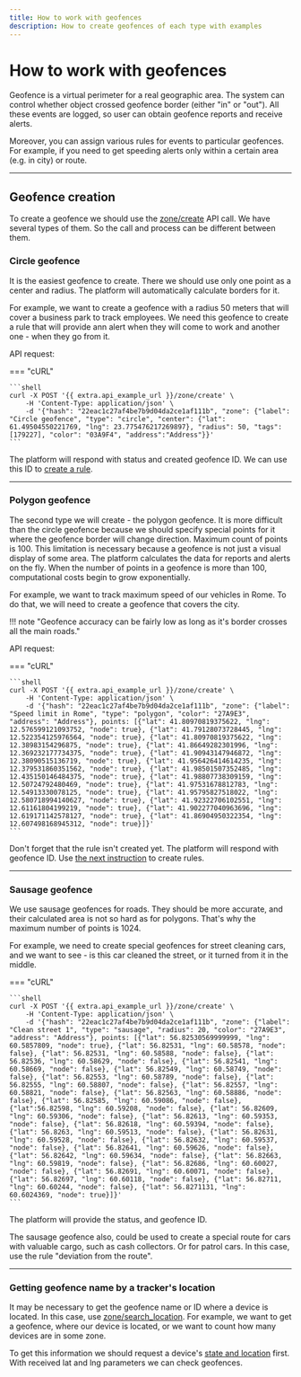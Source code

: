 ```yaml
---
title: How to work with geofences
description: How to create geofences of each type with examples
---
```


# How to work with geofences

Geofence is a virtual perimeter for a real geographic area. The system can control whether object crossed geofence border
(either "in" or "out"). All these events are logged, so user can obtain geofence reports and receive alerts.

Moreover, you can assign various rules for events to particular geofences. For example, if you need to get speeding alerts
only within a certain area (e.g. in city) or route.

***

## Geofence creation

To create a geofence we should use the [zone/create](../resources/tracking/zone/index.md) API call. We have several types
of them. So the call and process can be different between them.

### Circle geofence

It is the easiest geofence to create. There we should use only one point as a center and radius. The platform will automatically
calculate borders for it.

For example, we want to create a geofence with a radius 50 meters that will cover a business park to track employees.
We need this geofence to create a rule that will provide ann alert when they will come to work and another one - when 
they go from it.

API request:

=== "cURL"

    ```shell
    curl -X POST '{{ extra.api_example_url }}/zone/create' \
        -H 'Content-Type: application/json' \
        -d '{"hash": "22eac1c27af4be7b9d04da2ce1af111b", "zone": {"label": "Circle geofence", "type": "circle", "center": {"lat": 61.49504550221769, "lng": 23.775476217269897}, "radius": 50, "tags": [179227], "color": "03A9F4", "address":"Address"}}'
    ```

The platform will respond with status and created geofence ID. We can use this ID to [create a rule](./use-rules.md).

***

### Polygon geofence

The second type we will create - the polygon geofence. It is more difficult than the circle geofence because we should 
specify special points for it where the geofence border will change direction. Maximum count of points is 100. This 
limitation is necessary because a geofence is not just a visual display of some area. The platform calculates the data 
for reports and alerts on the fly. When the number of points in a geofence is more than 100, computational costs begin 
to grow exponentially.

For example, we want to track maximum speed of our vehicles in Rome. To do that, we will need to create a geofence that 
covers the city.

!!! note "Geofence accuracy can be fairly low as long as it's border crosses all the main roads."

API request:

=== "cURL"

    ```shell
    curl -X POST '{{ extra.api_example_url }}/zone/create' \
        -H 'Content-Type: application/json' \
        -d '{"hash": "22eac1c27af4be7b9d04da2ce1af111b", "zone": {"label": "Speed limit in Rome", "type": "polygon", "color": "27A9E3", "address": "Address"}, points: [{"lat": 41.80970819375622, "lng": 12.576599121093752, "node": true}, {"lat": 41.79128073728445, "lng": 12.522354125976564, "node": true}, {"lat": 41.80970819375622, "lng": 12.38983154296875, "node": true}, {"lat": 41.86649282301996, "lng": 12.369232177734375, "node": true}, {"lat": 41.90943147946872, "lng": 12.38090515136719, "node": true}, {"lat": 41.956426414614235, "lng": 12.379531860351562, "node": true}, {"lat": 41.98501507352485, "lng": 12.435150146484375, "node": true}, {"lat": 41.98807738309159, "lng": 12.50724792480469, "node": true}, {"lat": 41.97531678812783, "lng": 12.54913330078125, "node": true}, {"lat": 41.95795827518022, "lng": 12.580718994140627, "node": true}, {"lat": 41.92322706102551, "lng": 12.61161804199219, "node": true}, {"lat": 41.902277040963696, "lng": 12.619171142578127, "node": true}, {"lat": 41.86904950322354, "lng": 12.607498168945312, "node": true}]}'
    ```

Don't forget that the rule isn't created yet. The platform will respond with geofence ID. Use [the next instruction](./use-rules.md) to create rules.

***

### Sausage geofence

We use sausage geofences for roads. They should be more accurate, and their calculated area is not so hard as for polygons.
That's why the maximum number of points is 1024. 

For example, we need to create special geofences for street cleaning cars, and we want to see - is this car cleaned the 
street, or it turned from it in the middle.

=== "cURL"

    ```shell
    curl -X POST '{{ extra.api_example_url }}/zone/create' \
        -H 'Content-Type: application/json' \
        -d '{"hash": "22eac1c27af4be7b9d04da2ce1af111b", "zone": {"label": "Clean street 1", "type": "sausage", "radius": 20, "color": "27A9E3", "address": "Address"}, points: [{"lat": 56.82530569999999, "lng": 60.5857809, "node": true}, {"lat": 56.82531, "lng": 60.58578, "node": false}, {"lat": 56.82531, "lng": 60.58588, "node": false}, {"lat": 56.82536, "lng": 60.58629, "node": false}, {"lat": 56.82541, "lng": 60.58669, "node": false}, {"lat": 56.82549, "lng": 60.58749, "node": false}, {"lat": 56.82553, "lng": 60.58789, "node": false}, {"lat": 56.82555, "lng": 60.58807, "node": false}, {"lat": 56.82557, "lng": 60.58821, "node": false}, {"lat": 56.82563, "lng": 60.58886, "node": false}, {"lat": 56.82585, "lng": 60.59086, "node": false}, {"lat":56.82598, "lng": 60.59208, "node": false}, {"lat": 56.82609, "lng": 60.59306, "node": false}, {"lat": 56.82613, "lng": 60.59353, "node": false}, {"lat": 56.82618, "lng": 60.59394, "node": false}, {"lat": 56.8263, "lng": 60.59513, "node": false}, {"lat": 56.82631, "lng": 60.59528, "node": false}, {"lat": 56.82632, "lng": 60.59537, "node": false}, {"lat": 56.82641, "lng": 60.59626, "node": false}, {"lat": 56.82642, "lng": 60.59634, "node": false}, {"lat": 56.82663, "lng": 60.59819, "node": false}, {"lat": 56.82686, "lng": 60.60027, "node": false}, {"lat": 56.82691, "lng": 60.60071, "node": false}, {"lat": 56.82697, "lng": 60.60118, "node": false}, {"lat": 56.82711, "lng": 60.60244, "node": false}, {"lat": 56.8271131, "lng": 60.6024369, "node": true}]}'
    ```

The platform will provide the status, and geofence ID.

The sausage geofence also, could be used to create a special route for cars with valuable cargo, such as cash collectors.
Or for patrol cars. In this case, use the rule "deviation from the route".

***

### Getting geofence name by a tracker's location

It may be necessary to get the geofence name or ID where a device is located. In this case, 
use [zone/search_location](../resources/tracking/zone/index.md#search_location). For example, we want to get a geofence, 
where our device is located, or we want to count how many devices are in some zone.

To get this information we should request a device's [state and location](../resources/tracking/tracker/index.md#get_state) 
first. With received lat and lng parameters we can check geofences. 